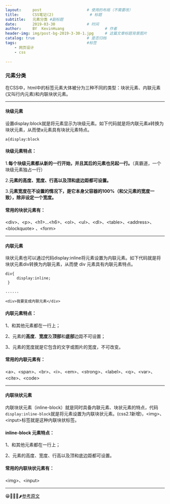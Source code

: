 ```yaml
---
layout:     post   				    # 使用的布局（不需要改）
title:      CSS笔记(2) 				# 标题 
subtitle:   元素分类 #副标题
date:       2019-03-30 				# 时间
author:     BY 	KevinHuang					# 作者
header-img: img/post-bg-2019-3-30-1.jpg 	# 这篇文章标题背景图片
catalog: true 						# 是否归档
tags:								#标签
    - 网页设计
    - css
    
---
```


### 元素分类
在CSS中，html中的标签元素大体被分为三种不同的类型：块状元素、内联元素(又叫行内元素)和内联块状元素。 

***

#### 块级元素
设置display:block就是将元素显示为块级元素。如下代码就是将内联元素a转换为块状元素，从而使a元素具有块状元素特点。

```a{display:block```


#### 块级元素特点：

1.**每个块级元素都从新的一行开始，并且其后的元素也另起一行。**（真霸道，一个块级元素独占一行）

2.**元素的高度、宽度、行高以及顶和底边距都可设置。**

3.**元素宽度在不设置的情况下，是它本身父容器的100%（和父元素的宽度一致），除非设定一个宽度。**


#### 常用的块状元素有：

\<div>、\<p>、\<h1>...\<h6>、\<ol>、\<ul>、\<dl>、\<table>、\<address>、\<blockquote> 、\<form>

---

#### 内联元素
块状元素也可以通过代码display:inline将元素设置为内联元素。如下代码就是将块状元素div转换为内联元素，从而使 div 元素具有内联元素特点。


```
div{
     display:inline;
 }

......

<div>我要变成内联元素</div>
```


#### 内联元素特点：

1、和其他元素都在一行上；

2、元素的**高度**、**宽度**及**顶部**和**底部**边距不可设置；

3、元素的宽度就是它包含的文字或图片的宽度，不可改变。


#### 常用的内联元素有：

\<a>、\<span>、\<br>、\<i>、\<em>、\<strong>、\<label>、\<q>、\<var>、\<cite>、\<code>
***
#### 内联块状元素

内联块状元素（inline-block）就是同时具备内联元素、块状元素的特点，代码```display:inline-block```就是将元素设置为内联块状元素。(css2.1新增)，\<img>、\<input>标签就是这种内联块状标签。

#### inline-block 元素特点：

1、和其他元素都在一行上；

2、元素的高度、宽度、行高以及顶和底边距都可设置。


#### 常用的内联块状元素有：

\<img>、\<input>

----
😁🐯🦈🐝🌶[参考原文](https://www.imooc.com/code/2047)